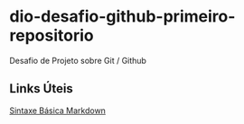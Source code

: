 # dio-desafio-github-primeiro-repositorio
Desafio de Projeto sobre Git / Github

## Links Úteis
[Sintaxe Básica Markdown](markdownguide.org/basic-syntax)
